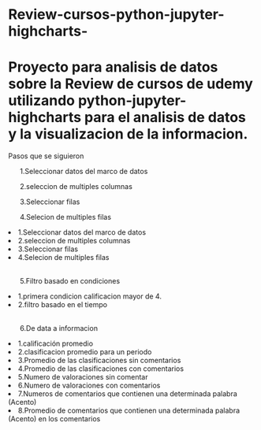 # Review-cursos-python-jupyter-highcharts-

<h1>Proyecto para analisis de datos sobre la Review de cursos de udemy utilizando python-jupyter-highcharts para el analisis de datos y la visualizacion de la informacion.</h1>

<p1>Pasos que se siguieron</p1>

<ul>1.Seleccionar datos del marco de datos</ul>
<ul>2.seleccion de multiples columnas </ul>
<ul>3.Seleccionar filas</ul>


<ul>4.Selecion de multiples filas</ul>
<li>1.Seleccionar datos del marco de datos</li>
<li>2.seleccion de multiples columnas </li>
<li>3.Seleccionar filas</li>
<li>4.Selecion de multiples filas</li>

<br>  

<ul>5.Filtro basado en condiciones</ul>
<li>1.primera condicion calificacion mayor de 4.</li>
<li>2.filtro basado en el tiempo </li>

<br>  

<ul>6.De data a informacion</ul>
<li> 1.calificación promedio</li>
<li> 2.clasificacion promedio para un periodo</li>
<li> 3.Promedio de las clasificaciones sin comentarios</li>
<li>4.Promedio de las clasificaciones con comentarios</li>
<li>5.Numero de valoraciones sin comentar</li>
<li>6.Numero de valoraciones con comentarios </li>
<li>7.Numeros de comentarios que contienen una determinada palabra (Acento)</li>
<li>8.Promedio de comentarios que contienen una determinada palabra (Acento) en los comentarios</li>
